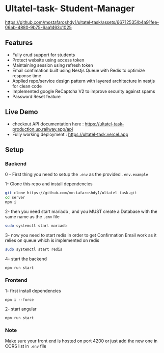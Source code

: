 # Ultatel-task- Student-Manager

https://github.com/mostafaroshdy1/ultatel-task/assets/66712535/b4a91fee-06ab-4880-9b75-6aa1463c1025

## Features

- Fully crud support for students
- Protect website using access token
- Maintaining session using refresh token
- Email confimation built using Nestjs Queue with Redis to optimize response time
- Applied repo/service design pattern with layered architecture in nestjs for clean code
- Implemented google ReCaptcha V2 to improve security against spams
- Password Reset feature
  

## Live Demo

- checkout API documentation here : https://ultatel-task-production.up.railway.app/api
- Fully working deployment : https://ultatel-task.vercel.app

## Setup

### Backend

0 - First thing you need to setup the `.env` as the provided `.env.example`

1- Clone this repo and install dependencies

```sh
git clone https://github.com/mostafaroshdy1/ultatel-task.git
cd server
npm i
```

2- then you need start mariadb , and you MUST create a Database with the same name as the `.env` file

```sh
sudo systemctl start mariadb
```

3- now you need to start redis in order to get Confirmation Email work as it relies on queue which is implemented on redis

```sh
sudo systemctl start redis
```

4- start the backend

```
npm run start
```

### Frontend

1- first install dependencies

```
npm i --force
```

2- start angular

```
npm run start
```

### Note

Make sure your front end is hosted on port 4200 or just add the new one in CORS list in `.env` file
